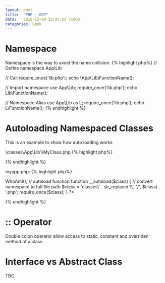 ```yaml
---
layout: post
title:  "PHP - OOP"
date:   2016-12-09 15:47:52 +1000
categories: Geek
---
```


Namespace
=========
Namespace is the way to avoid the name collision. 
{% highlight php%}
// Define
namespace App\Lib

// Call
require_once('lib.php');
echo \App\Lib\FunctionName();

// Import namespace
use App\Lib;
require_once('lib.php');
echo Lib\FunctionName();

// Namespace Alias
use App\Lib as L;
require_once('lib.php');
echo L\FunctionName();
{% endhighlight %}


Autoloading Namespaced Classes
==============================
This is an example to show how auto loading works

\classes\App\Lib1\MyClass.php
{% highlight php%}
<?php
namespace App\Lib1;

class MyClass {
	public function WhoAmI() {
		return __METHOD__;
	}
}
?>
{% endhighlight %}

myapp.php:
{% highlight php%}
<?php
use App\Lib1\MyClass as MC;

$obj = new MC();
echo $obj->WhoAmI();

// autoload function
function __autoload($class) {

	// convert namespace to full file path
	$class = 'classes\' . str_replace('\\', '/', $class) . '.php';
	require_once($class);

}
?>
{% endhighlight %}

:: Operator
=====
Double colon operator allow access to static, constant and overriden method of a class.

Interface vs Abstract Class
===========================
TBC
